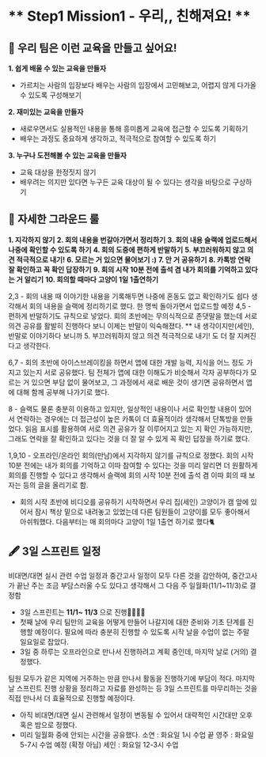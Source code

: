 # ** Step1 Mission1 - 우리,, 친해져요! **

## 📄 우리 팀은 이런 교육을 만들고 싶어요!

**1. 쉽게 배울 수 있는 교육을 만들자**
- 가르치는 사람의 입장보다 배우는 사람의 입장에서 고민해보고, 어렵지 않게 다가올 수 있도록 구성해보기

**2. 재미있는 교육을 만들자**
- 새로우면서도 실용적인 내용을 통해 흥미롭게 교육에 접근할 수 있도록 기획하기
- 배우는 과정도 중요하게 생각하고, 적극적으로 참여할 수 있도록 하기

**3. 누구나 도전해볼 수 있는 교육을 만들자**
- 교육 대상을 한정짓지 않기
- 배우려는 의지만 있다면 누구든 교육 대상이 될 수 있다는 생각을 바탕으로 구상하기


## 📌 자세한 그라운드 룰
 **1. 지각하지 않기**
 **2. 회의 내용을 번갈아가면서 정리하기**
 **3. 회의 내용 슬랙에 업로드해서 나중에 확인할 수 있도록 하기**
 **4. 회의 도중에 편하게 반말하기**
 **5. 부끄러워하지 않고 의견 적극적으로 내기!**
 **6. 모르는 거 있으면 물어보기 :)**
 **7. 안 거 공유하기**
 **8. 카톡방 연락 잘 확인하고 꼭 확인 답장하기**
 **9. 회의 시작 10분 전에 출석 겸 내가 회의를 기억하고 있다는 거 알리기**
 **10. 회의할 때마다 고양이 1일 1출연하기**
 
 2,3 - 회의 내용 때 이야기한 내용을 기록해두면 나중에 혼동도 없고 확인하기도 쉽다 생각해서 회의 내용을 슬랙에 정리하기로 했다. 한 명씩 돌아가면서 업로드할 예정
 4,5 - 편하게 반말하기도 규칙으로 넣었다. 회의 초반에는 무의식적으로 존댓말을 했는데 서로 의견 공유를 활발히 진행하다 보니 이제는 반말이 익숙해졌다.
 ** 내 생각이지만(세인), 반말로 이야기하다 보니까 5. 부끄러워하지 않고 의견 적극적으로 내기! 도 더 잘 지켜진다고 생각한다.
 
 6,7 - 회의 초반에 아이스브레이킹을 하면서 앱에 대한 개발 능력, 지식을 어느 정도 가지고 있는지 서로 공유했다.
 팀 전체가 앱에 대한 이해도가 비슷해서 각자 공부하다가 모르는 거 있으면 부담 없이 물어보고, 그 과정에서 새로 배운 것이 생기면 공유하면서 앱에 대해 함께 공부해 나가기로 했다.
 
 8 - 슬랙도 물론 충분히 이용하고 있지만, 일상적인 내용이나 서로 확인할 내용이 있어서 연락하는 경우에는 더 접근성이 높은 카톡이 더 효율적이라 생각해서 단톡방을 만들었다.
 읽음 표시를 활용하여 서로 의견 공유가 잘 이루어지고 있는 지 확인 가능하지만, 그래도 연락을 잘 확인하고 있다는 것을 더 잘 알 수 있게 꼭 확인 답장을 하기로 했다.
 
 1,9,10 - 오프라인/온라인 회의(만남)에서 지각하지 않기를 규칙으로 정했다. 회의 시작 10분 전에는 내가 회의를 기억하고 이따 참여할 수 있다는 것을 미리 알리면 더 원활하게 회의를 진행할 수 있다고 생각해서 슬랙에 회의 시작 10분 전에 출석 겸 이따 회의 때 보자는 등의 글을 올리기로 함.
 + 회의 시작 초반에 비디오를 공유하기 시작하면서 우리 집(세인) 고양이가 캠 앞에 있어서 잠시 책상 밑으로 내려놓고 있었는데 다른 팀원들이 고양이를 모두 좋아해서 아쉬워했다. 다음부터는 매 회의마다 고양이 1일 1출연 하기로 했다🐈


## 🖋 3일 스프린트 일정

 비대면/대면 실시 관련 수업 일정과 중간고사 일정이 모두 다른 것을 감안하여, 중간고사가 끝난 주는 조금 부담스러울 수도 있다고 생각해서 그 다음 주 일월화(11/1~11/3)로 결정함
 
 - 3일 스프린트는 **11/1~ 11/3** 으로 진행🏃‍♂️🏃‍♂️
 - 첫째 날에 우리 팀만의 교육을 어떻게 만들어 나갈지에 대한 준비와 기초 단계를 진행할 예정이다. 필요에 따라 충분히 진행할 수 있도록 시작 날을 수업이 없는 주말 일요일로 잡았다.
 - 3일 중 하루는 오프라인으로 만나서 진행하려고 계획 중인데, 마지막 날로 (거의) 결정했다.
 
 팀원 모두가 같은 지역에 거주하는 만큼 만나서 활동을 진행하기에 부담이 적다.
 마지막 날 스프린트 진행 상황을 정리하고 자료를 완성하는 등 3일 스프린트를 마무리하는 것을 직접 만나서 더 효율적으로 진행할 예정이다.
 - 아직 비대면/대면 실시 관련해서 일정이 변동될 수 있어서 대략적인 시간대만 오후 혹은 밤으로 정했다.
 - 미리 일월화 중에 안되는 시간을 공유했다.
 소연 : 화요일 1시 수업 끝
 영주 : 화요일 5-7시 수업 예정 (확정 아님)
 세인 : 화요일 12-3시 수업
